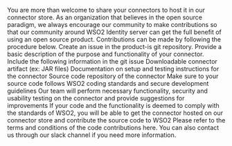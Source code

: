 You are more than welcome to share your connectors to host it in our connector store. As an organization that believes in the open source paradigm, we always encourage our community to make contributions so that our community around WSO2 Identity server can get the full benefit of using an open source product.
Contributions can be made by following the procedure below.
Create an issue in the product-is git repository.
Provide a basic description of the purpose and functionality of your connector. Include the following information in the git issue
Downloadable connector artifact (ex: JAR files)
Documentation on setup and testing instructions for the connector
Source code repository of the connector
Make sure to your source code follows WSO2 coding standards and secure development guidelines
Our team will perform necessary functionality, security and usability testing on the connector and provide suggestions for improvements
If your code and the functionality is deemed to comply with the standards of WSO2, you will be able to get the connector hosted on our connector store and contribute the source code to WSO2
Please refer to the terms and conditions of the code contributions here.
You can also contact us through our slack channel if you need more information.
